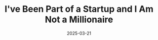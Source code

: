 ---
title: I've Been Part of a Startup and I Am Not a Millionaire
date: 2025-03-21
tags: [UW, startup, avepass]
excerpt: When I was at the University of Washington I had the opportunity to work with some friends on a startup app that offered food delivery. It ended up dying and I made no money, so why did I do it, what did I learn, and would I do it again?
---